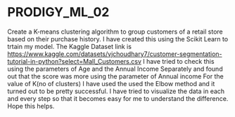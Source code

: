 # PRODIGY_ML_02
Create a K-means clustering algorithm to group customers of a retail store based on their purchase history.
I have created this using the Scikit Learn to trtain my model. The Kaggle Dataset link is https://www.kaggle.com/datasets/vjchoudhary7/customer-segmentation-tutorial-in-python?select=Mall_Customers.csv
I have tried to check this using the parameters of Age and the Annual Income Separately and found out that the score was more using the parameter of Annual income
For the value of K(no of clusters) I have used the used the Elbow method and it turned out to be pretty successful.
I have tried to visualize the data in each and every  step so that it becomes easy for me to understand the difference.
Hope this helps.
